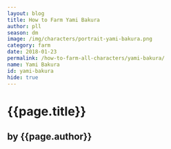 ```yaml
---
layout: blog
title: How to Farm Yami Bakura
author: pll
season: dm
image: /img/characters/portrait-yami-bakura.png
category: farm
date: 2018-01-23
permalink: /how-to-farm-all-characters/yami-bakura/
name: Yami Bakura
id: yami-bakura
hide: true
---
```


# {{page.title}}
## by {{page.author}}